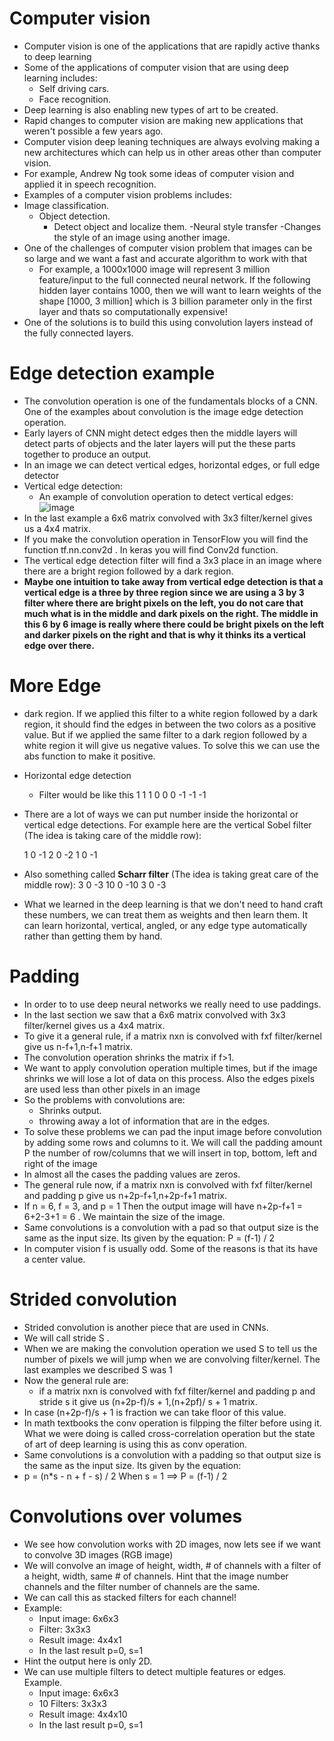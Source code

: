 # Computer vision

- Computer vision is one of the applications that are rapidly active thanks to deep learning
- Some of the applications of computer vision that are using deep learning includes:
  - Self driving cars.
  - Face recognition.
- Deep learning is also enabling new types of art to be created.
- Rapid changes to computer vision are making new applications that weren't possible a few years ago.
- Computer vision deep leaning techniques are always evolving making a new architectures which can help us in other
  areas other than computer vision.
- For example, Andrew Ng took some ideas of computer vision and applied it in speech recognition.
- Examples of a computer vision problems includes:
- Image classification.
  - Object detection.
    - Detect object and localize them.
  -Neural style transfer
    -Changes the style of an image using another image.
- One of the challenges of computer vision problem that images can be so large and we want a fast and accurate
algorithm to work with that
  - For example, a 1000x1000 image will represent 3 million feature/input to the full connected neural network. If the
    following hidden layer contains 1000, then we will want to learn weights of the shape [1000, 3 million] which is 3
    billion parameter only in the first layer and thats so computationally expensive!
 - One of the solutions is to build this using convolution layers instead of the fully connected layers.

# Edge detection example
- The convolution operation is one of the fundamentals blocks of a CNN. One of the examples about convolution is the
image edge detection operation.
- Early layers of CNN might detect edges then the middle layers will detect parts of objects and the later layers will put the
these parts together to produce an output.
- In an image we can detect vertical edges, horizontal edges, or full edge detector
- Vertical edge detection:
  - An example of convolution operation to detect vertical edges:
![image](https://user-images.githubusercontent.com/36159918/191935599-51d4b53e-3891-4a40-8a0a-13a7c4245d32.png)
- In the last example a 6x6 matrix convolved with 3x3 filter/kernel gives us a 4x4 matrix.
- If you make the convolution operation in TensorFlow you will find the function tf.nn.conv2d . In keras you will find
Conv2d function.
- The vertical edge detection filter will find a 3x3 place in an image where there are a bright region followed by a
dark region.
- **Maybe one intuition to take away from vertical edge detection is that a vertical edge is a three by three region since we are using a 3 by 3 filter where there are bright pixels on the left, you do not care that much what is in the middle and dark pixels on the right. The middle in this 6 by 6 image is really where there could be bright pixels on the left and darker pixels on the right and that is why it thinks its a vertical edge over there.**


#  More Edge
- dark region.
If we applied this filter to a white region followed by a dark region, it should find the edges in between the two
colors as a positive value. But if we applied the same filter to a dark region followed by a white region it will give us
negative values. To solve this we can use the abs function to make it positive.

- Horizontal edge detection
  - Filter would be like this
    1 1 1
    0 0 0
  -1 -1 -1
 - There are a lot of ways we can put number inside the horizontal or vertical edge detections. For example here are the
  vertical Sobel filter (The idea is taking care of the middle row):
  
    1 0 -1
    2 0 -2
    1 0 -1
    
 - Also something called **Scharr filter** (The idea is taking great care of the middle row):
     3 0 -3
    10 0 -10
    3 0 -3
 - What we learned in the deep learning is that we don't need to hand craft these numbers, we can treat them as weights
    and then learn them. It can learn horizontal, vertical, angled, or any edge type automatically rather than getting them by
    hand.

# Padding
- In order to to use deep neural networks we really need to use paddings.
- In the last section we saw that a 6x6 matrix convolved with 3x3 filter/kernel gives us a 4x4 matrix.
- To give it a general rule, if a matrix nxn is convolved with fxf filter/kernel give us n-f+1,n-f+1 matrix.
- The convolution operation shrinks the matrix if f>1.
- We want to apply convolution operation multiple times, but if the image shrinks we will lose a lot of data on this
  process. Also the edges pixels are used less than other pixels in an image
- So the problems with convolutions are:
  - Shrinks output.
  - throwing away a lot of information that are in the edges.
- To solve these problems we can pad the input image before convolution by adding some rows and columns to it. We
  will call the padding amount P the number of row/columns that we will insert in top, bottom, left and right of the
  image
- In almost all the cases the padding values are zeros.
- The general rule now, if a matrix nxn is convolved with fxf filter/kernel and padding p give us n+2p-f+1,n+2p-f+1
  matrix.
- If n = 6, f = 3, and p = 1 Then the output image will have n+2p-f+1 = 6+2-3+1 = 6 . We maintain the size of the image.
- Same convolutions is a convolution with a pad so that output size is the same as the input size. Its given by the
  equation:
  P = (f-1) / 2
- In computer vision f is usually odd. Some of the reasons is that its have a center value.

# Strided convolution
- Strided convolution is another piece that are used in CNNs.
- We will call stride S .
- When we are making the convolution operation we used S to tell us the number of pixels we will jump when we are
  convolving filter/kernel. The last examples we described S was 1
- Now the general rule are:
  - if a matrix nxn is convolved with fxf filter/kernel and padding p and stride s it give us (n+2p-f)/s + 1,(n+2pf)/
    s + 1 matrix.
- In case (n+2p-f)/s + 1 is fraction we can take floor of this value.
- In math textbooks the conv operation is filpping the filter before using it. What we were doing is called cross-correlation
operation but the state of art of deep learning is using this as conv operation.
- Same convolutions is a convolution with a padding so that output size is the same as the input size. Its given by the
equation:
 - p = (n*s - n + f - s) / 2
When s = 1 ==> P = (f-1) / 2

# Convolutions over volumes
- We see how convolution works with 2D images, now lets see if we want to convolve 3D images (RGB image)
- We will convolve an image of height, width, # of channels with a filter of a height, width, same # of channels. Hint that
  the image number channels and the filter number of channels are the same.
- We can call this as stacked filters for each channel!
- Example:
    - Input image: 6x6x3
    - Filter: 3x3x3
    - Result image: 4x4x1
    - In the last result p=0, s=1
 - Hint the output here is only 2D.
 - We can use multiple filters to detect multiple features or edges. Example.
    - Input image: 6x6x3
    - 10 Filters: 3x3x3
    - Result image: 4x4x10
    - In the last result p=0, s=1
